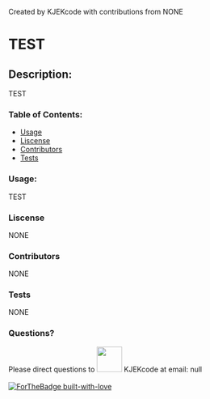 Created by KJEKcode with contributions from NONE 
# TEST
## Description:
TEST
### Table of Contents:
- [Usage](#usage)
- [Liscense](#liscense)
- [Contributors](#contributors)
- [Tests](#tests)
### Usage:
TEST
### Liscense
NONE
### Contributors
NONE
### Tests
NONE
### Questions?
Please direct questions to <img src="https://avatars2.githubusercontent.com/u/26723326?v=4" style='width: 50px'/> KJEKcode at email: null
<br><br>
[![ForTheBadge built-with-love](http://ForTheBadge.com/images/badges/built-with-love.svg)](https://GitHub.com/Naereen/)